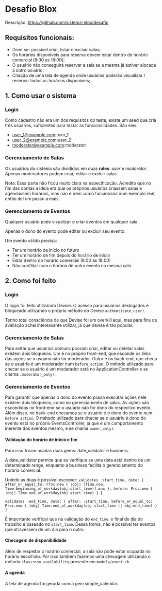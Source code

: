 # Desafio Blox
Descrição: https://github.com/sistema-blox/desafio

## Requisitos funcionais:
* Deve ser possível criar, listar e excluir salas;
* Os horários disponíveis para reserva devem estar dentro do horário comercial (8:00 as 18:00);
* O usuário não conseguirá reservar a sala se a mesma já estiver alocada à outro usuário;
* Criação de uma tela de agenda onde usuários poderão visualizar / reservar todos os horários disponíveis;

## 1. Como usar o sistema
### Login
Como cadastro não era um dos requisitos do teste, existe um seed que cria três usuários, suficientes para testar as funcionalidades. São eles:
* user_1@example.com:user_1
* user_2@example.com:user_2
* moderator@example.com:moderator

### Gerenciamento de Salas
Os usuários do sistema são divididos em duas **roles**: *user* e *moderator*. Apenas moderadores podem criar, editar e excluir salas.

Nota: Essa parte não ficou muito clara na especificação. Acredito que no fim das contas a ideia era que os próprios usuários criassem salas e agendassem horários, mas não é bem como funcionaria num exemplo real, então dei um passo a mais.

### Gerenciamento de Eventos
Qualquer usuário pode visualizar e criar eventos em qualquer sala.

Apenas o dono do evento pode editar ou excluir seu evento.

Um evento válido precisa:
* Ter um horário de início no futuro
* Ter um horário de fim depois do horário de início
* Estar dentro do horário comercial (8:00 às 18:00)
* Não conflitar com o horário de outro evento na mesma sala

## 2. Como foi feito
### Login
O login foi feito utilizando Devise. O acesso para usuários deslogados é bloqueado utilizando o próprio método do Devise `authenticate_user!`.

Tenho total consciência de que Devise foi um overkill aqui, mas para fins de avaliação achei interessante utilizar, já que devise é tão popular.

### Gerenciamento de Salas
Para evitar que usuários comuns possam criar, editar ou deletar salas existem dois bloqueios. Um é no próprio front-end, que esconde os links das ações se o usuário não for moderador. Outro é no back-end, que checa se o usuário é um moderador num `before_action`. O método utilizado para checar se o usuário é um moderador está no ApplicationController e se chama `:moderator_only!`.

### Gerenciamento de Eventos
Para garantir que apenas o dono do evento possa executar ações nele existem dois bloqueios, como no gerenciamento de salas. As ações são escondidas no front-end se o usuário não for dono do respectivo evento. Além disso, no back-end checamos se o usuário é o dono do evento num `before action`. O método utilizado para checar se o usuário é dono do evento está no próprio EventsController, já que é um comportamento inerente dos eventos mesmo, e se chama `owner_only!`.

#### Validação do horário de início e fim
Para isso foram usadas duas gems: date_validator e business.

A date_validator permite que eu verifique se uma data está dentro de um determinado range, enquanto a business facilita o gerenciamento do horário comercial.

Unindo as duas é possível escrever:
`validates :start_time, date: { 
  after_or_equal_to: Proc.new { |obj| [Time.now, Time.beginning_of_workday(obj.start_time)].max },
  before: Proc.new { |obj| Time.end_of_workday(obj.start_time) }
}`

`validates :end_time, date: {
  after: :start_time,
  before_or_equal_to: Proc.new { |obj| Time.end_of_workday(obj.start_time || obj.end_time) }
}`

É importante verificar que na validação do `end_time`, o final do dia de trabalho é baseado no `start_time`. Dessa forma, não é possível ter eventos que atravessem de um dia para o outro.

#### Checagem de disponibilidade
Além de respeitar o horário comercial, a sala não pode estar ocupada no horário escolhido. Por isso também fazemos uma checagem utilizando o método `classroom_availability` presente em `models/event.rb`.

#### A agenda
A tela de agenda foi gerada com a gem simple_calendar.